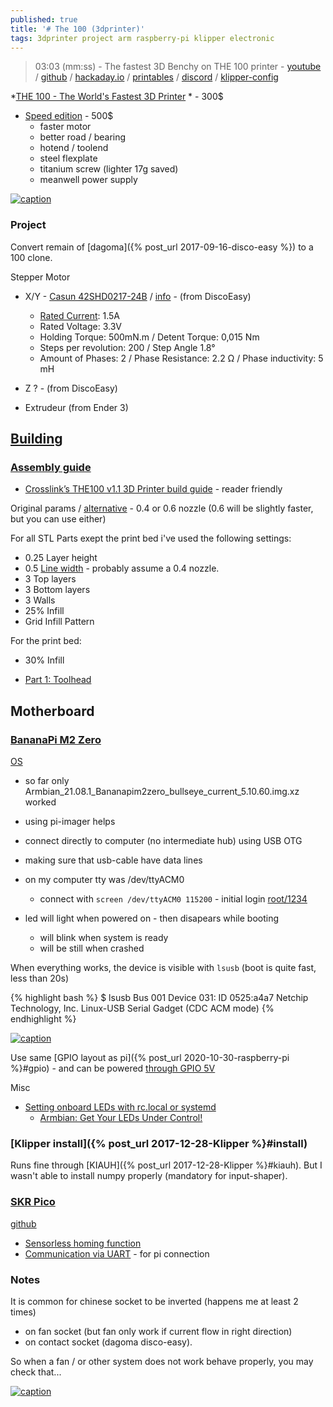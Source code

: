 ```yaml
---
published: true
title: '# The 100 (3dprinter)'
tags: 3dprinter project arm raspberry-pi klipper electronic
---
```

>  03:03 (mm:ss) - The fastest 3D Benchy on THE 100 printer - [youtube](https://www.youtube.com/watch?v=vFl2jJjkkyE) / [github](https://github.com/MSzturc/the100) / [hackaday.io](https://hackaday.io/project/190348-the-100-the-fastest-3d-printer) / [printables](https://www.printables.com/@MattThePrintingNerd) / [discord](https://discord.gg/fW7BcUErgZ) / [klipper-config](https://github.com/yduf/klipper-the100-config)

*[THE 100 - The World's Fastest 3D Printer](https://www.youtube.com/watch?v=0K9NM08S0IA&list=PLh9akXp2EH2ATO7fJ6EVeahKw5azFSTue&index=63) * - 300$

- [Speed edition](https://www.youtube.com/watch?v=mJLalngCqEU) - 500$
	- faster motor
    - better road / bearing
    - hotend / toolend
    - steel flexplate
    - titanium screw (lighter 17g saved)
    - meanwell power supply
    
[![caption](https://raw.githubusercontent.com/MSzturc/the100/main/Build_Photos/THE-100.gif)](https://hackaday.io/project/190348-the-100-the-fastest-3d-printer)

### Project
Convert remain of [dagoma]({% post_url 2017-09-16-disco-easy %}) to a 100 clone.

Stepper Motor
- X/Y - [Casun 42SHD0217-24B](https://www.alibaba.com/product-detail/42SHD0217-24B-NEMA17-42x42x40mm-Stepper-Motor_1600193159864.html#) / [info](https://asset.conrad.com/media10/add/160267/c1/-/en/002148834DS01/datasheet-2148834-joy-it-stepper-motor-nema17-04-joy-it-045-nm-15-a-shaft-diameter-45-mm.pdf) - (from DiscoEasy)
	- [Rated Current](https://klipper.discourse.group/t/hold-current-and-run-current-tmc2209/1171/5): 1.5A
    - Rated Voltage: 3.3V
    - Holding Torque: 500mN.m / Detent Torque: 0,015 Nm
    - Steps per revolution: 200 / Step Angle 1.8°
    - Amount of Phases: 2 / Phase Resistance: 2.2 Ω / Phase inductivity: 5 mH
    
- Z ? - (from DiscoEasy)
- Extrudeur (from Ender 3)

## [Building](https://www.printables.com/model/572689-the-100-v11-the-fastest-3d-printer-based-on-a-prin)

### [Assembly guide](https://theforgetful.dev/the100/1.1/overview/intro/)

- [Crosslink’s THE100 v1.1 3D Printer build guide](https://www.crosslink.io/crosslinks-the100-v1-1-3d-printer-build-guide/) - reader friendly

Original params / [alternative](https://theforgetful.dev/the100/1.1/overview/before-you-print/#print-settings) - 0.4 or 0.6 nozzle (0.6 will be slightly faster, but you can use either)

For all STL Parts exept the print bed i've used the following settings:  
- 0.25 Layer height
- 0.5 [Line width](https://3dprinterly.com/how-to-get-the-perfect-line-width-setting/) - probably assume a 0.4 nozzle.
- 3 Top layers
- 3 Bottom layers
- 3 Walls
- 25% Infill
- Grid Infill Pattern

For the print bed:  
- 30% Infill
    
- [ Part 1: Toolhead](https://www.youtube.com/watch?v=fC4BB4BhjOo)

## Motherboard
### [BananaPi M2 Zero](https://wiki.banana-pi.org/Banana_Pi_BPI-M2_ZERO)
[OS](http://xogium.performanceservers.nl/archive/bananapim2zero/archive/)  
- so far only Armbian_21.08.1_Bananapim2zero_bullseye_current_5.10.60.img.xz worked
- using pi-imager helps
- connect directly to computer (no intermediate hub) using USB OTG
- making sure that usb-cable have data lines
- on my computer tty was /dev/ttyACM0
	- connect with `screen /dev/ttyACM0 115200` - initial login [root/1234](https://docs.armbian.com/User-Guide_Getting-Started/#how-to-login)

- led will light when powered on - then disapears while booting
	- will blink when system is ready
    - will be still when crashed
    
When everything works, the device is visible with `lsusb` (boot is quite fast, less than 20s)

{% highlight bash %}
$ lsusb
Bus 001 Device 031: ID 0525:a4a7 Netchip Technology, Inc. Linux-USB Serial Gadget (CDC ACM mode)
{% endhighlight %}

[![caption](https://wiki.banana-pi.org/images/3/34/780x780xBPI-M2_zero_interface.jpg.pagespeed.ic.x1_y9n1qqd.webp)](https://wiki.banana-pi.org/Banana_Pi_BPI-M2_ZERO#Hardware_interface)

Use same [GPIO layout as pi]({% post_url 2020-10-30-raspberry-pi %}#gpio) - and can be powered [through GPIO 5V](https://forum.banana-pi.org/t/bpi-m2-zero-power-with-gpio-5v-input/5368)

Misc
- [Setting onboard LEDs with rc.local or systemd](https://forum.armbian.com/topic/787-setting-onboard-leds-with-rclocal-or-systemd/)
	- [Armbian: Get Your LEDs Under Control!](https://tadeubento.com/2019/armbian-get-your-leds-under-control/)

### [Klipper install]({% post_url 2017-12-28-Klipper %}#install)

Runs fine through [KIAUH]({% post_url 2017-12-28-Klipper %}#kiauh).
But I wasn't able to install numpy properly (mandatory for input-shaper).

### [SKR Pico](https://bttwiki.com/SKR%20Pico.html#peripheral-interface)
[github](https://github.com/bigtreetech/SKR-Pico)

- [Sensorless homing function](https://bttwiki.com/SKR%20Pico.html#motherboard-led-meanings)
- [Communication via UART](https://bttwiki.com/SKR%20Pico.html#connection-with-raspberry-pi) - for pi connection

### Notes
It is common for chinese socket to be inverted (happens me at least 2 times)
- on fan socket (but fan only work if current flow in right direction)
- on contact socket (dagoma disco-easy).

So when a fan / or other system does not work behave properly, you may check that...

[![caption](https://docs.vorondesign.com/build/electrical/images/Voron0.1_Wiring_Diagram_SKR_PICO_V1.0.jpg)](https://docs.vorondesign.com/build/electrical/v0_skr_pico_wiring.html)
